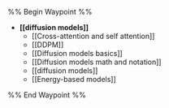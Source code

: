 %% Begin Waypoint %%
- **[[diffusion models]]**
	- [[Cross-attention and self attention]]
	- [[DDPM]]
	- [[Diffusion models basics]]
	- [[Diffusion models math and notation]]
	- [[diffusion models]]
	- [[Energy-based models]]

%% End Waypoint %%
